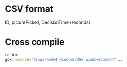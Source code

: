 # CSV format

ID, picturePicked, DecisionTime (seconds)

# Cross compile

```sh
cd bin
gox -osarch="linux/amd64 windows/386 windows/amd64" ..
```

